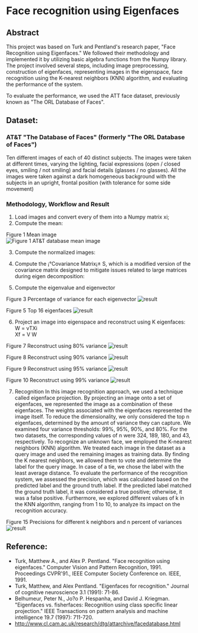 # Face recognition using Eigenfaces

## Abstract
This project was based on Turk and Pentland's research paper, "Face Recognition using Eigenfaces." We followed their methodology and implemented it by utilizing basic algebra functions from the Numpy library. The project involved several steps, including image preprocessing, construction of eigenfaces, representing images in the eigenspace, face recognition using the K-nearest neighbors (KNN) algorithm, and evaluating the performance of the system.

To evaluate the performance, we used the ATT face dataset, previously known as "The ORL Database of Faces".

## Dataset:
### AT&T "The Database of Faces" (formerly "The ORL Database of Faces")
Ten different images of each of 40 distinct subjects. The images were taken at different times, varying the lighting, facial expressions (open / closed eyes, smiling / not smiling) and facial details (glasses / no glasses). All the images were taken against a dark homogeneous background with the subjects in an upright, frontal position (with tolerance for some side movement)

### Methodology, Workflow and Result
1.	Load images and convert every of them into a Numpy matrix xi;
2.	Compute the mean:  

Figure 1 Mean image  
![Figure 1 AT&T database mean image](/result/att_mean_image.png?raw=true "AT&T database mean image")

3.	Compute the normalized images:

4.	Compute the ¡°Covariance Matrix¡± S, which is a modified version of the covariance matrix designed to mitigate issues related to large matrices during eigen decomposition:

5.	Compute the eigenvalue and eigenvector

Figure 3 Percentage of variance for each eigenvector
![result](/result/att_variance_distribution.png?raw=true)

Figure 5 Top 16 eigenfaces
![result](/result/att_top_16_eigenfaces.png?raw=true)

6.	Project an image into eigenspace and reconstruct using K eigenfaces:
W = vTXi  
Xf = V W  

Figure 7 Reconstruct using 80% variance
![result](/result/att_var080_faces43.png?raw=true)

Figure 8 Reconstruct using 90% variance
![result](/result/att_var090_faces110.png?raw=true)

Figure 9 Reconstruct using 95% variance
![result](/result/att_var095_faces189.png?raw=true)

Figure 10 Reconstruct using 99% variance
![result](/result/att_var099_faces324.png?raw=true)

7.	Recognition
In this image recognition approach, we used a technique called eigenface projection. By projecting an image onto a set of eigenfaces, we represented the image as a combination of these eigenfaces. The weights associated with the eigenfaces represented the image itself. To reduce the dimensionality, we only considered the top n eigenfaces, determined by the amount of variance they can capture. We examined four variance thresholds: 99%, 95%, 90%, and 80%. For the two datasets, the corresponding values of n were 324, 189, 180, and 43, respectively.
To recognize an unknown face, we employed the K-nearest neighbors (KNN) algorithm. We treated each image in the dataset as a query image and used the remaining images as training data. By finding the K nearest neighbors, we allowed them to vote and determine the label for the query image. In case of a tie, we chose the label with the least average distance.
To evaluate the performance of the recognition system, we assessed the precision, which was calculated based on the predicted label and the ground truth label. If the predicted label matched the ground truth label, it was considered a true positive; otherwise, it was a false positive.
Furthermore, we explored different values of k in the KNN algorithm, ranging from 1 to 10, to analyze its impact on the recognition accuracy.

Figure 15 Precisions for different k neighbors and n percent of variances
![result](/result/att_precision.png?raw=true)

## Reference:
* Turk, Matthew A., and Alex P. Pentland. "Face recognition using eigenfaces." Computer Vision and Pattern Recognition, 1991. Proceedings CVPR'91., IEEE Computer Society Conference on. IEEE, 1991.
* Turk, Matthew, and Alex Pentland. "Eigenfaces for recognition." Journal of cognitive neuroscience 3.1 (1991): 71-86.
* Belhumeur, Peter N., Jo?o P. Hespanha, and David J. Kriegman. "Eigenfaces vs. fisherfaces: Recognition using class specific linear projection." IEEE Transactions on pattern analysis and machine intelligence 19.7 (1997): 711-720.
* http://www.cl.cam.ac.uk/research/dtg/attarchive/facedatabase.html
